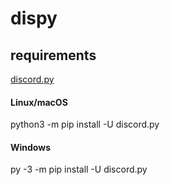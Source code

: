 # dispy






## requirements

[discord.py](https://pypi.org/project/discord.py/)

#### Linux/macOS
python3 -m pip install -U discord.py
#### Windows
py -3 -m pip install -U discord.py